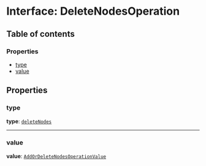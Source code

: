 # Interface: DeleteNodesOperation

## Table of contents

### Properties

* [type](/en/auto-docs/editor/interfaces/DeleteNodesOperation.md#type)
* [value](/en/auto-docs/editor/interfaces/DeleteNodesOperation.md#value)

## Properties

### type

**type**: [`deleteNodes`](/en/auto-docs/editor/enums/OperationType.md#deletenodes)

***

### value

**value**: [`AddOrDeleteNodesOperationValue`](/en/auto-docs/editor/interfaces/AddOrDeleteNodesOperationValue.md)

